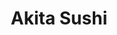 ---
layout: place
title: "Akita Sushi"
permalink: /louisiana/franklinton/akita-sushi.html
stateAbbr: LA
stateName: Louisiana
cityName: Franklinton
seo:
  name: "Akita Sushi"
  type: Restaurant
  links: https://www.akitasushila.com/3bby5tpw/restaurant/order-online
description: "Looking for sushi in Franklinton, Louisiana? Check out Akita Sushi for a delightful Japanese dining experience. Enjoy a variety of sushi and other dishes in ..."
place_id: ChIJ7aQh2353J4YRebFeYH98udU
photos:
  - name: >-
      places/ChIJ7aQh2353J4YRebFeYH98udU/photos/AeeoHcLHL5MS57ufCxNbYwYSOqn48SgzHO2LhPtPQ0s25oNAmT9c0CcNEmQnq8mzkDs9t41VF_LnO-jDgkXjBX33TY5MbVRjd_Sk9Z1ICuLmt_omGIKMSmWOz1NN033tgwhy3rJlprC9hn59La3sY2WicymyquEtSiD1lf4s0_iinnfPiw7X6h_3TdEE8E_ShKKxV7IWrts0RA4ucGFOLNdsEy6LuR7tAQ2plM9lM6AIZEetgLUfm3qo89dtVJm-onhUT9PVc85zkI8lfupQqR2-53MMGwxty866R0cmHEIg56ElJaipfTcFvpbd30B7KZK3YPu6ijCHVXtcX_DFbZn4xteMHBDPNc0oVpOIH_otW4e5PkBXTFyj8OKsNXDmRMBkJD2VMtaKVH5oVMMALbPmMHCtr6CyCVBrYA61tA3vTQJT9g
    widthPx: 4032
    heightPx: 2268
    authorAttributions:
      - displayName: Editor B
        uri: https://maps.google.com/maps/contrib/113258351701612868001
        photoUri: >-
          https://lh3.googleusercontent.com/a-/ALV-UjWYqa_3XCsRKWrG1QXIaX_seyw4mSMVLzIqlwVYrqTmmKvSfKg=s100-p-k-no-mo
    flagContentUri: >-
      https://www.google.com/local/imagery/report/?cb_client=maps_api_places.places_api&image_key=!1e10!2sCIHM0ogKEICAgICEkqu3Kg&hl=en-US
    googleMapsUri: >-
      https://www.google.com/maps/place//data=!3m4!1e2!3m2!1sCIHM0ogKEICAgICEkqu3Kg!2e10!4m2!3m1!1s0x8627777edb21a4ed:0xd5b97c7f605eb179
  - name: >-
      places/ChIJ7aQh2353J4YRebFeYH98udU/photos/AeeoHcK1_jc25x4MrA9TDZESDzmBY5HKnZOQ7oaSCaNToOE4cnLGEapHI0hFSRbkWYS8oAk24nNbyGQR-pdGGPQ8nEUhnBk_8XdT4X-HY1HX6S3TYsZLS-ajq4Y7Wkj9RjhNLryMIwWAQnUZ7da-VaeVEv4Ev1daTR3nFx97MJFzEPt02LOQ-nFa2QmIX0U-P6nMraH3jOIZeMnPW89NpCW5JDhPPFyTQRbh7Jzo1LivHBstSG2PjFQERsyoXTYXMNoQgav5mDdFkwkCEqhA4nVwheCRYoM5LItkw4C5jhUrrM5u3R-v3I3DIPEeA1H8r8mLYlz_5hcR8TfiKTqRV4KsRf2tG6xhJlhDPhT_WTl40kXGAv04lG2Ey7KdG5Vstf1kmaiiyEqDD5Ijw4IBfVZojDSIGXKfCra_6YToWQCDpyeepA
    widthPx: 4000
    heightPx: 1868
    authorAttributions:
      - displayName: Daniel Scheer
        uri: https://maps.google.com/maps/contrib/108136220487427602694
        photoUri: >-
          https://lh3.googleusercontent.com/a-/ALV-UjUAupyl2GskBAQRtgnv9KkEmHIr7Shx9UDJB7tTKQxrgpUlrv4uEA=s100-p-k-no-mo
    flagContentUri: >-
      https://www.google.com/local/imagery/report/?cb_client=maps_api_places.places_api&image_key=!1e10!2sCIHM0ogKEICAgICO04Lgfg&hl=en-US
    googleMapsUri: >-
      https://www.google.com/maps/place//data=!3m4!1e2!3m2!1sCIHM0ogKEICAgICO04Lgfg!2e10!4m2!3m1!1s0x8627777edb21a4ed:0xd5b97c7f605eb179
  - name: >-
      places/ChIJ7aQh2353J4YRebFeYH98udU/photos/AeeoHcJOVzGLjgvDcmSYLogq_NvMIPZQwe-bH3px8ZzBndzOiDfnk2lwpK24mJNyV4gmaH22P-6IM_Y3CILYvpcJw9hWR8GrOllV0Ti6UqS_CyZGWY7cnbuQjFSFXqcY8Kl9PpsmmBCwtyIV5y5zGz46FmHLyWMAtVgh81mP0ci8LkYXLNj5Qki_pcjxbT88Reeo2jpZEvbWZRWYiA6vzXUha6PUKlLH5s-UPxz3zCZeu8BRlnTGmdtE-2VS12XvsU2-DWK8Ebaw_dk8iUmOPs5Sl3hgqhAvFpRr5RY4ECmmDXkIddsL_2AExHuWETDRM3UkSpmZUeINpejLuRBKvfcfXdZ_Zs2VI1YpRM2Y3yBFzwdx0jihMVBD7UZrvUeRAVH8ahs2faELTEpIrshmzHIzocbGdfztJsTV8hrmoQgWmd1SV4bq
    widthPx: 4000
    heightPx: 3000
    authorAttributions:
      - displayName: Joseph Strickland
        uri: https://maps.google.com/maps/contrib/103939645153845020465
        photoUri: >-
          https://lh3.googleusercontent.com/a/ACg8ocLZfDbI5gYiIQ-P079WF6YqjmO8E_LuO6dLi2MpPA1sXAE0yw=s100-p-k-no-mo
    flagContentUri: >-
      https://www.google.com/local/imagery/report/?cb_client=maps_api_places.places_api&image_key=!1e10!2sCIHM0ogKEICAgIDL3prozAE&hl=en-US
    googleMapsUri: >-
      https://www.google.com/maps/place//data=!3m4!1e2!3m2!1sCIHM0ogKEICAgIDL3prozAE!2e10!4m2!3m1!1s0x8627777edb21a4ed:0xd5b97c7f605eb179
  - name: >-
      places/ChIJ7aQh2353J4YRebFeYH98udU/photos/AeeoHcJE-bqVYudzxUS3gjJ5LyR9NwldAVx80nm8tGmeMlx-4OBQjuc8AjPbQHOWBN3rgUXd6-9NllHnKb6p3XkUk1c6x1-OT337YRTx1B2vN1dy-ihVQGCPKKSXCBEu6PdPpAd2ftaUNegUdYKbuJMBzsbd7Cktzv-uG4syJTrJmg90wkicbzrqLBh6NyeiRcCkZmWKMfTwcnZXCat5CXKcBQkMj6XlwW947-NNypTUi-lvaFLxl7pj0qk66leiaKJa05Qk5C0vC2tidTwEAMKNaLj3oMeWvujYEieMxKVheSreDBcBbqBND_UJiZKinzxi1obUweRud1TiJBOmgDn3DJCeb8wrKgLjUf74bf78Hj4nsCNtNtE44H06LYsysIx092mVgbzy9r2Y1116Ia_AuR2VDI0PegaCXHanUNP1z6Cm9g
    widthPx: 4032
    heightPx: 3024
    authorAttributions:
      - displayName: Monica Luper
        uri: https://maps.google.com/maps/contrib/100025096193008263748
        photoUri: >-
          https://lh3.googleusercontent.com/a-/ALV-UjWknyhG973VRK0DOiiJlmkVieN93b8NxRLTGNIvuJAPHKi9FLUw=s100-p-k-no-mo
    flagContentUri: >-
      https://www.google.com/local/imagery/report/?cb_client=maps_api_places.places_api&image_key=!1e10!2sCIHM0ogKEICAgICkpPuMbw&hl=en-US
    googleMapsUri: >-
      https://www.google.com/maps/place//data=!3m4!1e2!3m2!1sCIHM0ogKEICAgICkpPuMbw!2e10!4m2!3m1!1s0x8627777edb21a4ed:0xd5b97c7f605eb179
  - name: >-
      places/ChIJ7aQh2353J4YRebFeYH98udU/photos/AeeoHcLcA65FfRNfNqRtbNxp2qsQm3t-oGEOSRbfwJR0_CocJxqq6qfCteM6qDN9KMafChM3vpHC6y0VNXAS-nLlbezcYIXEJJAWYbvN6O_HQOoNYOTbGzrOa8HBHcwJL3S4AvMBgd0TcuwK4JWUxpXawXD57cuatghnBufqHCLmwPnFLMECVF6kxYAf3qU_-0z5GIdZyeqNnFEq0T-iMpnKmxhPUiO5GIlH_x5vi62FZs3noL3_3aw4s7Qa4BLnIBhlQHdnBjvHnFNYlg3an4X18az7kW5Yh9_jD3hpgArUsI4KD5W7VWpeulbqJJDymtH9ESM9gDva1CwODfxvBD2DmE3qxSegfHmqlEt0NzkzHvnH2mKM9B167bPj5u2SjFkY9VYizMRF4-YbdTUJcWa6cu__FzauDlLuUdOEnX3jMpSjPcQ
    widthPx: 4624
    heightPx: 3468
    authorAttributions:
      - displayName: Robert Constant
        uri: https://maps.google.com/maps/contrib/105463311613415196075
        photoUri: >-
          https://lh3.googleusercontent.com/a-/ALV-UjU5IOc4jOQLj9N4hmQlkmHeflbEc4cqKDcNVv3Eq8TGQBnsqBht6g=s100-p-k-no-mo
    flagContentUri: >-
      https://www.google.com/local/imagery/report/?cb_client=maps_api_places.places_api&image_key=!1e10!2sCIHM0ogKEICAgIDbkoKH7QE&hl=en-US
    googleMapsUri: >-
      https://www.google.com/maps/place//data=!3m4!1e2!3m2!1sCIHM0ogKEICAgIDbkoKH7QE!2e10!4m2!3m1!1s0x8627777edb21a4ed:0xd5b97c7f605eb179
  - name: >-
      places/ChIJ7aQh2353J4YRebFeYH98udU/photos/AeeoHcLiDEcSyHKju3WjjxS6wHQofB2qOnTVELBXEyaVq6Q7lrPbgGxp9ejJZPtHqHGlb18DECubcCExOv4tkchqZuCfhsNo71F7XCLg3lvZ2d_7Z5axUj5EjZoyohXsRAqIdbzkiSPVN97s89fZf17AXmT7Z-RJXuOVomrwTjkKUjafi_tgzRQ5XslIfl5KA8tJBkAhAaRFPHhJQ5puATDsLRAZWtbGfBdR6DPsbvcpC4gHwD6-tmEeLwP2R7A2BkxPc0f9jPmPvuAYy0zuzuJkB6FwWrjRmX-tQRm89x6p4DByozPrpWbauS-VI6Tp6vfwnKMD5Qn_Art35R8xBWfFDCdDfa-aKbrKnUjcy1BLfgEQ6tdJ3qjCnZSLRRA0h6-uyUWfmlcer4dZ-AxpNRxXqa488xiR4bNf7Bhbh3UpHRv1iQ
    widthPx: 4032
    heightPx: 1816
    authorAttributions:
      - displayName: bryan Hoffman
        uri: https://maps.google.com/maps/contrib/114151464447321863048
        photoUri: >-
          https://lh3.googleusercontent.com/a-/ALV-UjUf4MEqwGJ4VNpNUVHD07TeE9g5suzX5z5_QD4kpfeY_0uvNby7=s100-p-k-no-mo
    flagContentUri: >-
      https://www.google.com/local/imagery/report/?cb_client=maps_api_places.places_api&image_key=!1e10!2sCIHM0ogKEICAgIDni5j_Xw&hl=en-US
    googleMapsUri: >-
      https://www.google.com/maps/place//data=!3m4!1e2!3m2!1sCIHM0ogKEICAgIDni5j_Xw!2e10!4m2!3m1!1s0x8627777edb21a4ed:0xd5b97c7f605eb179
  - name: >-
      places/ChIJ7aQh2353J4YRebFeYH98udU/photos/AeeoHcL888VugE2Ki_iiopb-qhmm_DUfqHsktV6HyAUS8Ad-AvQIEwdFXDLz8aYFHsmR1TfklZoJkvSrNN32MYWNEd_M2N6exopOjVCSGtleYwamGSXLkVtT7C6KtxWT8bXR4Zl-jPiDLW8l1CP4hU2IUDjGJyiUMFe3OBaHdTuYR0IM8w4WijyaZSMUFSp3DEX4XIW9GUcmK1M8_W8UQSkoVg7YYNxeMbNqKatiszgcNIcOfuYIqBOGL2lIVoxr_si2WMxf5OW2pNHIdgfAZyy4a6A0FeFAvd9CszkBap1OrfOjEW1KG9ZRNHqdx0pFKPe7PYzNi0KQdZbUZdEvXEYq-OjsE1BM2mZsbPdRlbz29lEelQPsW0RD0-4LlPo8IGoivG3gKIkSXJd5WVJDQcGpHJLtmFmiGdgm3ghY3aIpAwA
    widthPx: 3264
    heightPx: 2448
    authorAttributions:
      - displayName: Robert Constant
        uri: https://maps.google.com/maps/contrib/105463311613415196075
        photoUri: >-
          https://lh3.googleusercontent.com/a-/ALV-UjU5IOc4jOQLj9N4hmQlkmHeflbEc4cqKDcNVv3Eq8TGQBnsqBht6g=s100-p-k-no-mo
    flagContentUri: >-
      https://www.google.com/local/imagery/report/?cb_client=maps_api_places.places_api&image_key=!1e10!2sCIHM0ogKEICAgIDxyu21EQ&hl=en-US
    googleMapsUri: >-
      https://www.google.com/maps/place//data=!3m4!1e2!3m2!1sCIHM0ogKEICAgIDxyu21EQ!2e10!4m2!3m1!1s0x8627777edb21a4ed:0xd5b97c7f605eb179
  - name: >-
      places/ChIJ7aQh2353J4YRebFeYH98udU/photos/AeeoHcJJPqVIlZGBWsNel8GuNFu92MWjkk6nLehQxErsevntnZiDJYy7_YyfiFLxiFO-K9GFqYlPjpENqZWzyYA7pdILSqR8GFVRYFOdTNzx-6yFZxWkTBUbqYUQuGBwmUd8ude2bTGt1H1fjbes-vq4Oy4iaqM0rDa2RX2mShB6jicW30YM_wWV-YYvQsLO54yyMx-vrS2zd90v6Uada3RAJf66r-_yURB3ev1FyCQvdzgFEIUPOmND8P_HdEt-8_kasYwtB9N64ao0IVgQqVq42M2ZmaECsGriGgxsNoQVkTjJzAqs1JTrTd0TE2AIf8vDeIF-CZS2mbv3TbmlYFy1O9y3N1l7kMequkZMgQNm7xJzY4sxEHE6WhwqeVpXgJcyb1uIjjMWRBCa3dCf03L_RcmTQiI1CMU3dJL5zVCGwxkM_ktd
    widthPx: 4000
    heightPx: 1868
    authorAttributions:
      - displayName: Daniel Scheer
        uri: https://maps.google.com/maps/contrib/108136220487427602694
        photoUri: >-
          https://lh3.googleusercontent.com/a-/ALV-UjUAupyl2GskBAQRtgnv9KkEmHIr7Shx9UDJB7tTKQxrgpUlrv4uEA=s100-p-k-no-mo
    flagContentUri: >-
      https://www.google.com/local/imagery/report/?cb_client=maps_api_places.places_api&image_key=!1e10!2sCIHM0ogKEICAgICO04Lg3gE&hl=en-US
    googleMapsUri: >-
      https://www.google.com/maps/place//data=!3m4!1e2!3m2!1sCIHM0ogKEICAgICO04Lg3gE!2e10!4m2!3m1!1s0x8627777edb21a4ed:0xd5b97c7f605eb179
  - name: >-
      places/ChIJ7aQh2353J4YRebFeYH98udU/photos/AeeoHcIEJkY2l1J0Ew_rd2j6ySGYTorWbZAKbtz_PQRZElDfc3pUlgWiJOIJ0l9XQl006TjrOgeE0HjhA3ved1kRn1fMVXHq3cpTy0DI6FWwX53yUlfzGQg2FrNGR-gHwYjIc_042Jp2_eO3vTqD8oQ_GwPUs8mCNyvbeGqs-BZbSGNX9COrqDDcTnduI8se0uYFX_CyWKuRkVLkqgPSEgJc_dmWNo0A3BSUkMoc1vbL4V77hmQsBmAFVtCaIc7rAuYeHplwkXZHfRoCmE8syjLDKGV-gcy2fie9fHMTMZ1STwJF1uVVYZnfQMBu2lZWH_el7kHAIwH9Icq4VnHEegFmvwW2EIqqvkf7gnyh1b4UinsgOqRq2UKZOhOk0xqA4TPIkU2g_5qsl6T1lW2WL44x-USopmgR3sAb8byp4oMonFSREw
    widthPx: 4624
    heightPx: 2084
    authorAttributions:
      - displayName: Jordan Wolfe
        uri: https://maps.google.com/maps/contrib/111160337613858473874
        photoUri: >-
          https://lh3.googleusercontent.com/a/ACg8ocJpDMCXPJSjUk7Ll4qXXdajstIstPpNHXcDGQ8dVG4a1x7wzw=s100-p-k-no-mo
    flagContentUri: >-
      https://www.google.com/local/imagery/report/?cb_client=maps_api_places.places_api&image_key=!1e10!2sCIHM0ogKEICAgICJnrDWaw&hl=en-US
    googleMapsUri: >-
      https://www.google.com/maps/place//data=!3m4!1e2!3m2!1sCIHM0ogKEICAgICJnrDWaw!2e10!4m2!3m1!1s0x8627777edb21a4ed:0xd5b97c7f605eb179
  - name: >-
      places/ChIJ7aQh2353J4YRebFeYH98udU/photos/AeeoHcKyqbez7gU62xOtnl_G5rhRmtafi8QjZjXXMK3u_SbMOGU9JFSghDAB9ql51Mewsb9pk8x7wv5-QxjjvpXprwFWgmlV3bXy3eNZNCDi04wakRuTdR-6g2dQgzIRCsLUFD_8Zt8iCxAfrH7TyY1v146AHI_2M1Mdgk1L2_JQ_A30BToEiNeSEBJOSDe9Q2DzalEOmaVvLd2I06shcai_lMU-urZYy1nVyWKp3V7xl81GJx8EdpwNlnbtRk0-KmcrOHrnZKWn_lW9bJ6IZAUbAq3llDJT2CoxViUKg3Qktli4OZO6Yqvyy8MJORXha1hBGQFoQEq_iwGlM2Q18FJ32dD94IBge2ItMix4e-bF8qSQLevgYEOsGFHP3F88aSz4QKhlzTc6E_4W-RgKjyRp0IhAlFoBhyT7WzZUWTjbtPo-Rw
    widthPx: 3024
    heightPx: 4032
    authorAttributions:
      - displayName: Nathan Pierce
        uri: https://maps.google.com/maps/contrib/111739554014701647268
        photoUri: >-
          https://lh3.googleusercontent.com/a-/ALV-UjXdckBpDeL-0yjd03UbRAx3lyhXPcmSmrZaOB8j_A2XzHnETU28=s100-p-k-no-mo
    flagContentUri: >-
      https://www.google.com/local/imagery/report/?cb_client=maps_api_places.places_api&image_key=!1e10!2sCIHM0ogKEICAgICk1fvdEw&hl=en-US
    googleMapsUri: >-
      https://www.google.com/maps/place//data=!3m4!1e2!3m2!1sCIHM0ogKEICAgICk1fvdEw!2e10!4m2!3m1!1s0x8627777edb21a4ed:0xd5b97c7f605eb179
address: 1012 Washington St, Franklinton, LA 70438, USA
street: 1012 Washington St
city: Franklinton
state: LA
zip: '70438'
country: USA
neighborhood: null
latitude: '30.846286'
longitude: '-90.153444'
accessibility_options:
  wheelchairAccessibleParking: true
  wheelchairAccessibleEntrance: true
  wheelchairAccessibleRestroom: true
  wheelchairAccessibleSeating: true
business_status: OPERATIONAL
name: Akita Sushi
google_maps_links:
  directionsUri: >-
    https://www.google.com/maps/dir//''/data=!4m7!4m6!1m1!4e2!1m2!1m1!1s0x8627777edb21a4ed:0xd5b97c7f605eb179!3e0
  placeUri: https://maps.google.com/?cid=15400477287289631097
  writeAReviewUri: >-
    https://www.google.com/maps/place//data=!4m3!3m2!1s0x8627777edb21a4ed:0xd5b97c7f605eb179!12e1
  reviewsUri: >-
    https://www.google.com/maps/place//data=!4m4!3m3!1s0x8627777edb21a4ed:0xd5b97c7f605eb179!9m1!1b1
  photosUri: >-
    https://www.google.com/maps/place//data=!4m3!3m2!1s0x8627777edb21a4ed:0xd5b97c7f605eb179!10e5
primary_type: Restaurant
opening_hours:
  regular: null
  current: null
secondary_opening_hours:
  regular:
    weekdayDescriptions: null
    type: null
  current:
    weekdayDescriptions: null
    type: null
phone: (985) 322-9009
price_level: PRICE_LEVEL_MODERATE
price_range: $10 &ndash; $20
rating: '4.4'
rating_count: 301
website: https://www.akitasushila.com/3bby5tpw/restaurant/order-online
reviews: null
parking_options: null
payment_options: null
allow_dogs: null
curbside_pickup: null
delivery: null
dine_in: null
good_for_children: null
good_for_groups: null
good_for_sports: null
live_music: null
menu_for_children: null
outdoor_seating: null
reservable: null
restroom: null
serves_beer: null
serves_breakfast: null
serves_brunch: null
serves_cocktails: null
serves_coffee: null
serves_dinner: null
serves_dessert: null
serves_lunch: null
serves_vegetarian_food: null
serves_wine: null
takeout: null
summary: null

---